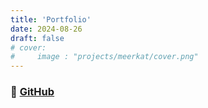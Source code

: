 ```yaml
---
title: 'Portfolio'
date: 2024-08-26
draft: false
# cover:
#     image : "projects/meerkat/cover.png"
---
```

### 🔗 [GitHub](https://github.com/Gibson431/hugo-portfolio/tree/main)
